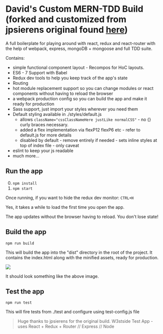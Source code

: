 # David's Custom MERN-TDD Build (forked and customized from jpsierens original found [here](https://github.com/jpsierens/webpack-react-redux))
A full boilerplate for playing around with react, redux and react-router with the help of webpack, express, mongoDB + mongoose and full TDD suite.

Contains:

* simple functional component layout - Recompos for HoC layouts.
* ES6 - 7 Support with Babel
* Redux dev tools to help you keep track of the app's state
* Routing
* hot module replacement support so you can change modules or react components without having to reload the browser
* a webpack production config so you can build the app and make it ready for production
* Sass support, just import your styles wherever you need them
* Default styling available in ./styles/default.js
    * allows <code>className="cssClassNameHere justLike normalCSS"</code> - no {} curly braces necessary.
    * added a flex implementation via flexP12 flexP6 etc - refer to default.js for more details
    * disabled by default - remove entirely if needed - sets inline styles at top of index file - only caveat
* eslint to keep your js readable
* much more...

## Run the app

0. ```npm install```
0. ```npm start```

Once running, if you want to hide the redux dev monitor: ```CTRL+H```

Yes, it takes a while to load the first time you open the app.

The app updates without the browser having to reload. You don't lose state!

## Build the app
```npm run build```

This will build the app into the "dist" directory in the root of the project. It contains the index.html along with the minified assets, ready for production.

![](http://i.imgur.com/uUg2A3S.png)

It should look something like the above image.

## Test the app
``npm run test``

This will fire tests from ./test and configure using test-config.js file 

> Huge thanks to jpsierens for the original build.
> W3stside Test App - uses React + Redux + Router // Express // Node
